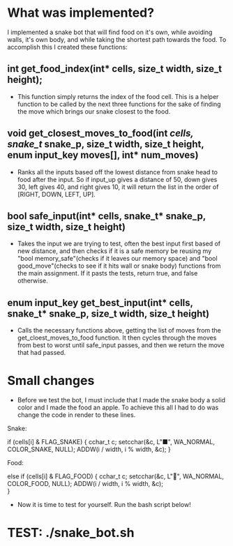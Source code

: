 # What was implemented?

I implemented a snake bot that will find food on it's own, while avoiding walls, it's own body, and while taking the shortest path towards the food. To accomplish this I created these functions:

## int get_food_index(int* cells, size_t width, size_t height);

- This function simply returns the index of the food cell. This is a helper function to be called by the next three functions for the sake of finding the move which brings our snake closest to the food.

## void get_closest_moves_to_food(int *cells, snake_t* snake_p, size_t width, size_t height, enum input_key moves[], int* num_moves)

- Ranks all the inputs based off the lowest distance from snake head to food after the input. So if input_up gives a distance of 50, down gives 30, left gives 40, and right gives 10, it will return the list in the order of [RIGHT, DOWN, LEFT, UP].

## bool safe_input(int* cells, snake_t* snake_p, size_t width, size_t height)

- Takes the input we are trying to test, often the best input first based of new distance, and then checks if it is a safe memory be reusing my "bool memory_safe"(checks if it leaves our memory space) and "bool good_move"(checks to see if it hits wall or snake body) functions from the main assignment. If it pasts the tests, return true, and false otherwise.

## enum input_key get_best_input(int* cells, snake_t* snake_p, size_t width, size_t height)

- Calls the necessary functions above, getting the list of moves from the get_cloest_moves_to_food function. It then cycles through the moves from best to worst until safe_input passes, and then we return the move that had passed.


# Small changes

- Before we test the bot, I must include that I made the snake body a solid color and I made the food an apple. To achieve this all I had to do was change the code in render to these lines.

Snake:

if (cells[i] & FLAG_SNAKE) {
            cchar_t c;
            setcchar(&c, L"■", WA_NORMAL, COLOR_SNAKE, NULL);
            ADDW(i / width, i % width, &c);
        }


Food:

else if (cells[i] & FLAG_FOOD) {
            cchar_t c;
            setcchar(&c, L"🍎", WA_NORMAL, COLOR_FOOD, NULL);
            ADDW(i / width, i % width, &c);            
        }


- Now it is time to test for yourself. Run the bash script below!

# TEST: ./snake_bot.sh


   